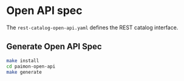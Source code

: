 # Open API spec

The `rest-catalog-open-api.yaml` defines the REST catalog interface.

## Generate Open API Spec
```sh
make install
cd paimon-open-api
make generate
```
